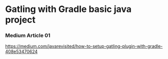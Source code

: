 # Gatling with Gradle basic java project

### Medium Article 01
https://medium.com/javarevisited/how-to-setup-gatling-plugin-with-gradle-408e53470624